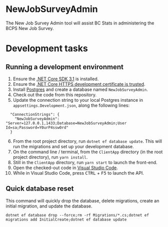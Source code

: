 # NewJobSurveyAdmin
The New Job Survey Admin tool will assist BC Stats in administering the BCPS New Job Survey.

# Development tasks

## Running a development environment

1. Ensure the [.NET Core SDK 3.1](https://dotnet.microsoft.com/download/dotnet-core/3.1) is installed.
2. Ensure the [.NET Core HTTPS development certificate is trusted](https://docs.microsoft.com/en-us/aspnet/core/security/enforcing-ssl?view=aspnetcore-3.1&tabs=visual-studio#trust-the-aspnet-core-https-development-certificate-on-windows-and-macos).
3. Install [Postgres](https://www.postgresql.org/download/) and create a database named `NewJobSurveyAdmin`.
4. Check out the code from this repository.
5. Update the connection string to your local Postgres instance in `appsettings.Development.json`, along the following lines:
```
  "ConnectionStrings": {
    "NewJobSurveyAdmin": "Server=127.0.0.1,1433;Database=NewJobSurveyAdmin;User Id=sa;Password=Y0urP4ssw0rd"
  }
```
6. From the root project directory, run `dotnet ef database update`. This will run the migrations and set up your development database.
7. On the command line / terminal, from the `ClientApp` directory (in the root project directory), run `yarn install`.
8. Still in the `ClientApp` directory, run `yarn start` to launch the front-end.
9. Open the checked-out code in [Visual Studio Code](https://code.visualstudio.com).
10. While in Visual Studio Code, press <kbd>CTRL</kbd> + <kbd>F5</kbd> to launch the API.

## Quick database reset

This command will quickly drop the database, delete migrations, create an initial migration, and update the database.

```
dotnet ef database drop --force;rm -rf Migrations/*.cs;dotnet ef migrations add InitialCreate;dotnet ef database update
```